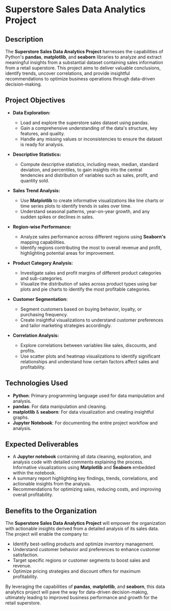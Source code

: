 # Superstore Sales Data Analytics Project

## Description
The **Superstore Sales Data Analytics Project** harnesses the capabilities of Python's **pandas**, **matplotlib**, and **seaborn** libraries to analyze and extract meaningful insights from a substantial dataset containing sales information from a retail superstore. This project aims to deliver valuable conclusions, identify trends, uncover correlations, and provide insightful recommendations to optimize business operations through data-driven decision-making.

## Project Objectives

- **Data Exploration:**
  - Load and explore the superstore sales dataset using pandas.
  - Gain a comprehensive understanding of the data's structure, key features, and quality.
  - Handle any missing values or inconsistencies to ensure the dataset is ready for analysis.

- **Descriptive Statistics:**
  - Compute descriptive statistics, including mean, median, standard deviation, and percentiles, to gain insights into the central tendencies and distribution of variables such as sales, profit, and quantity sold.

- **Sales Trend Analysis:**
  - Use **Matplotlib** to create informative visualizations like line charts or time series plots to identify trends in sales over time.
  - Understand seasonal patterns, year-on-year growth, and any sudden spikes or declines in sales.

- **Region-wise Performance:**
  - Analyze sales performance across different regions using **Seaborn's** mapping capabilities.
  - Identify regions contributing the most to overall revenue and profit, highlighting potential areas for improvement.

- **Product Category Analysis:**
  - Investigate sales and profit margins of different product categories and sub-categories.
  - Visualize the distribution of sales across product types using bar plots and pie charts to identify the most profitable categories.

- **Customer Segmentation:**
  - Segment customers based on buying behavior, loyalty, or purchasing frequency.
  - Create insightful visualizations to understand customer preferences and tailor marketing strategies accordingly.

- **Correlation Analysis:**
  - Explore correlations between variables like sales, discounts, and profits.
  - Use scatter plots and heatmap visualizations to identify significant relationships and understand how certain factors affect sales and profitability.

## Technologies Used
- **Python**: Primary programming language used for data manipulation and analysis.
- **pandas**: For data manipulation and cleaning.
- **matplotlib** & **seaborn**: For data visualization and creating insightful graphs.
- **Jupyter Notebook**: For documenting the entire project workflow and analysis.

## Expected Deliverables
- A **Jupyter notebook** containing all data cleaning, exploration, and analysis code with detailed comments explaining the process. Informative visualizations using **Matplotlib** and **Seaborn** embedded within the notebook.
- A summary report highlighting key findings, trends, correlations, and actionable insights from the analysis.
- Recommendations for optimizing sales, reducing costs, and improving overall profitability.

## Benefits to the Organization
The **Superstore Sales Data Analytics Project** will empower the organization with actionable insights derived from a detailed analysis of its sales data. The project will enable the company to:
- Identify best-selling products and optimize inventory management.
- Understand customer behavior and preferences to enhance customer satisfaction.
- Target specific regions or customer segments to boost sales and revenue.
- Optimize pricing strategies and discount offers for maximum profitability.

By leveraging the capabilities of **pandas**, **matplotlib**, and **seaborn**, this data analytics project will pave the way for data-driven decision-making, ultimately leading to improved business performance and growth for the retail superstore.
